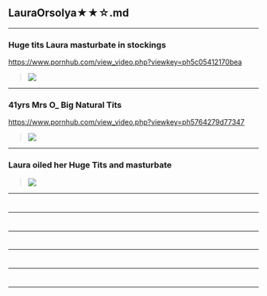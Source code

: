 ## LauraOrsolya★★☆.md
---
### Huge tits Laura masturbate in stockings
https://www.pornhub.com/view_video.php?viewkey=ph5c05412170bea
>![](https://ci.phncdn.com/videos/201812/03/194957401/original/(m=ecuKGgaaaa)(mh=_qHuYJLZBdQCMGG1)13.jpg)
---
### 41yrs Mrs O_ Big Natural Tits
https://www.pornhub.com/view_video.php?viewkey=ph5764279d77347
>![](https://ci.phncdn.com/videos/201606/17/79827791/original/(m=ecuKGgaaaa)(mh=k_rcxeEOBCVxki08)15.jpg)
---
### Laura oiled her Huge Tits and masturbate

>![](https://ci.phncdn.com/videos/201809/15/183037251/thumbs_10/(m=ecuKGgaaaa)(mh=JUe4kb9L0dWh7F9s)11.jpg)
---
### 

>![]()
---
### 

>![]()
---
### 

>![]()
---
### 

>![]()
---
### 

>![]()
---

